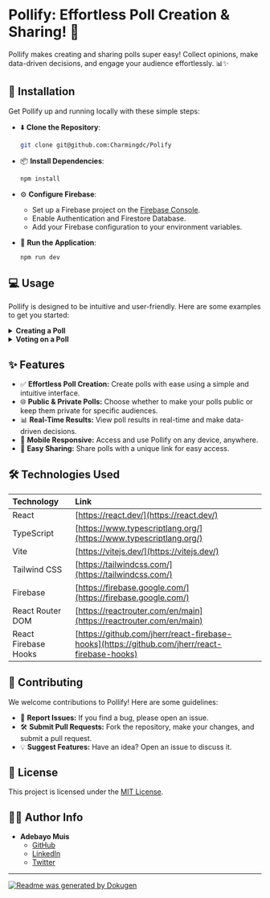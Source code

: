 # **Pollify: Effortless Poll Creation & Sharing!** 🎉

Pollify makes creating and sharing polls super easy! Collect opinions, make data-driven decisions, and engage your audience effortlessly. 📊✨

## 🚀 Installation

Get Pollify up and running locally with these simple steps:

- ⬇️ **Clone the Repository**:
  ```bash
  git clone git@github.com:Charmingdc/Polify
  ```

- 📦 **Install Dependencies**:

  ```bash
  npm install
  ```

- ⚙️ **Configure Firebase**:
    - Set up a Firebase project on the [Firebase Console](https://console.firebase.google.com/).
    - Enable Authentication and Firestore Database.
    - Add your Firebase configuration to your environment variables.
  
    
- 🚀 **Run the Application**:

  ```bash
  npm run dev
  ```

## 💻 Usage

Pollify is designed to be intuitive and user-friendly. Here are some examples to get you started:

<details>
<summary><strong>Creating a Poll</strong></summary>
<br/>

1.  Navigate to the `Create Poll` page.
2.  Enter your question, description (optional), and options.
3.  Choose whether the poll should be `public` or `private`.
4.  Click `Create Poll` to publish your poll!

![Create Poll Screenshot](https://i.imgur.com/your-create-poll-screenshot.png)

</details>

<details>
<summary><strong>Voting on a Poll</strong></summary>
<br/>

1.  Go to the poll page using the unique poll URL.
2.  Select your choice from the available options.
3.  Click on your preferred option to vote.
4.  See the results instantly!

![Vote Poll Screenshot](https://i.imgur.com/your-vote-poll-screenshot.png)

</details>

## ✨ Features

- ✅ **Effortless Poll Creation:** Create polls with ease using a simple and intuitive interface.
- 🌐 **Public & Private Polls:** Choose whether to make your polls public or keep them private for specific audiences.
- 📊 **Real-Time Results:** View poll results in real-time and make data-driven decisions.
- 📱 **Mobile Responsive:** Access and use Pollify on any device, anywhere.
- 🔗 **Easy Sharing:** Share polls with a unique link for easy access.

## 🛠️ Technologies Used

| Technology         | Link                                       |
| :----------------- | :----------------------------------------- |
| React              | [https://react.dev/](https://react.dev/)   |
| TypeScript         | [https://www.typescriptlang.org/](https://www.typescriptlang.org/) |
| Vite               | [https://vitejs.dev/](https://vitejs.dev/)   |
| Tailwind CSS       | [https://tailwindcss.com/](https://tailwindcss.com/) |
| Firebase           | [https://firebase.google.com/](https://firebase.google.com/) |
| React Router DOM   | [https://reactrouter.com/en/main](https://reactrouter.com/en/main)   |
| React Firebase Hooks | [https://github.com/jherr/react-firebase-hooks](https://github.com/jherr/react-firebase-hooks) |

## 🤝 Contributing

We welcome contributions to Pollify! Here are some guidelines:

- 🐛 **Report Issues:** If you find a bug, please open an issue.
- 🛠️ **Submit Pull Requests:** Fork the repository, make your changes, and submit a pull request.
- 💡 **Suggest Features:** Have an idea? Open an issue to discuss it.

## 📜 License

This project is licensed under the [MIT License](LICENSE).

## 🧑‍💻 Author Info

- **Adebayo Muis**
  - [GitHub](https://github.com/Charmingdc)
  - [LinkedIn](https://www.linkedin.com/in/adebayo-muis)
  - [Twitter](https://twitter.com/Charmingdc01)

---

[![Readme was generated by Dokugen](https://img.shields.io/badge/Built%20with-Dokugen-brightgreen)](https://github.com/samueltuoyo15/Dokugen)
